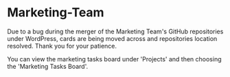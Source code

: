 # Marketing-Team

Due to a bug during the merger of the Marketing Team's GitHub repositories under WordPress, cards are being moved across and repositories location resolved. Thank you for your patience.

You can view the marketing tasks board under 'Projects' and then choosing the 'Marketing Tasks Board'.
